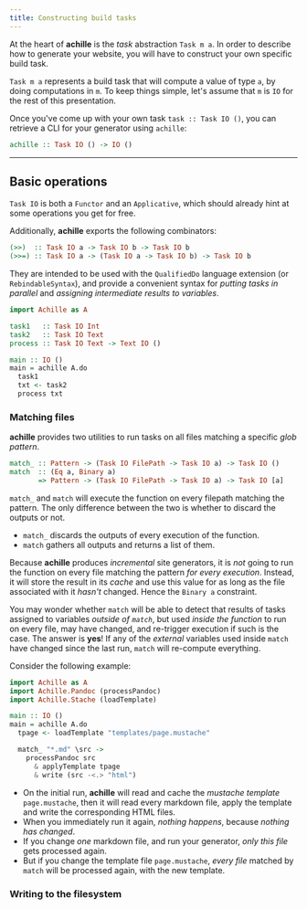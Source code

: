 ```yaml
---
title: Constructing build tasks
---
```


At the heart of **achille** is the *task* abstraction `Task m a`.
In order to describe how to generate your website, you will have to construct your
own specific build task.

`Task m a` represents a build task that will compute a value of type `a`, by
doing computations in `m`. To keep things simple, let's assume that `m` is `IO`
for the rest of this presentation.

Once you've come up with your own task `task :: Task IO ()`, you can retrieve a
CLI for your generator using `achille`:

```haskell
achille :: Task IO () -> IO ()
```

---

## Basic operations

`Task IO` is both a `Functor` and an `Applicative`, which should already hint at
some operations you get for free.

Additionally, **achille** exports the following combinators:

```haskell
(>>)  :: Task IO a -> Task IO b -> Task IO b
(>>=) :: Task IO a -> (Task IO a -> Task IO b) -> Task IO b
```

They are intended to be used with the `QualifiedDo` language extension (or
`RebindableSyntax`), and provide a convenient syntax for *putting tasks in
parallel* and *assigning intermediate results to variables*.

```haskell
import Achille as A

task1   :: Task IO Int
task2   :: Task IO Text
process :: Task IO Text -> Text IO ()

main :: IO ()
main = achille A.do
  task1
  txt <- task2
  process txt
```

### Matching files

**achille** provides two utilities to run tasks on all files matching a specific
*glob pattern*.

```haskell
match_ :: Pattern -> (Task IO FilePath -> Task IO a) -> Task IO ()
match  :: (Eq a, Binary a) 
       => Pattern -> (Task IO FilePath -> Task IO a) -> Task IO [a]
```

`match_` and `match` will execute the function on every filepath matching the
pattern. The only difference between the two is whether to discard the outputs
or not.

- `match_` discards the outputs of every execution of the function.
- `match` gathers all outputs and returns a list of them.

Because **achille** produces *incremental* site generators, it is *not* going to
run the function on every file matching the pattern *for every execution*.
Instead, it will store the result in its *cache* and use this value for as long
as the file associated with it *hasn't* changed. Hence the `Binary a`
constraint.

You may wonder whether `match` will be able to detect that results of tasks
assigned to variables *outside of `match`*, but used *inside the function* to
run on every file, may have changed, and re-trigger execution if such is the
case. The answer is **yes**! If any of the *external* variables used inside
`match` have changed since the last run, `match` will re-compute everything.

Consider the following example:

```haskell
import Achille as A
import Achille.Pandoc (processPandoc)
import Achille.Stache (loadTemplate)

main :: IO ()
main = achille A.do
  tpage <- loadTemplate "templates/page.mustache"

  match_ "*.md" \src ->
    processPandoc src
      & applyTemplate tpage
      & write (src -<.> "html")
```

- On the initial run, **achille** will read and cache the *mustache template*
  `page.mustache`, then it will read every markdown file, apply the template and
  write the corresponding HTML files.
- When you immediately run it again, *nothing happens*, because *nothing has
  changed*.
- If you change *one* markdown file, and run your generator, *only this file*
  gets processed again.
- But if you change the template file `page.mustache`, *every file* matched by
  `match` will be processed again, with the new template.

### Writing to the filesystem

